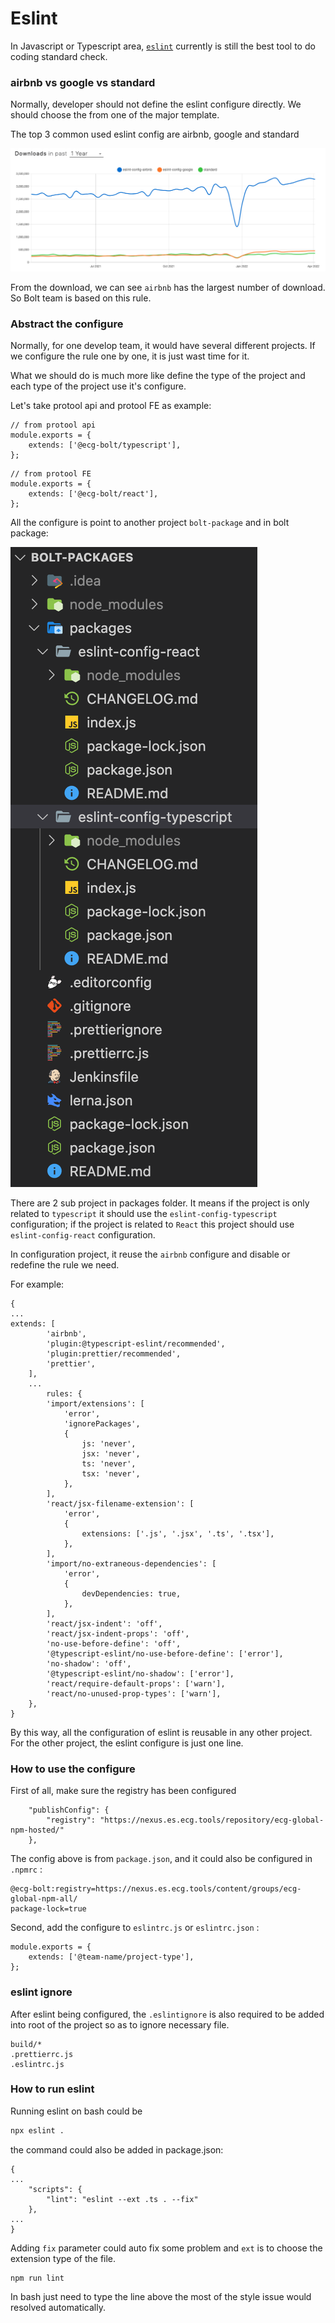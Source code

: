 # Eslint

In Javascript or Typescript area, [`eslint`](https://eslint.org) currently is still the best tool to do coding standard check.&#x20;



### airbnb vs google vs standard

Normally, developer should not define the eslint configure directly. We should choose the from one of the major template.

The top 3 common used eslint config are airbnb, google and standard

![](<../../.gitbook/assets/image (1) (1).png>)

From the download, we can see `airbnb` has the largest number of download. So Bolt team is based on this rule.



### Abstract the configure

Normally, for one develop team, it would have several different projects. If we configure the rule one by one, it is just wast time for it.

What we should do is much more like define the type of the project and each type of the project use it's configure.



Let's take protool api and protool FE as example:

```
// from protool api
module.exports = {
    extends: ['@ecg-bolt/typescript'],
};

```

```
// from protool FE
module.exports = {
    extends: ['@ecg-bolt/react'],
};

```



All the configure is point to another project `bolt-package`  and in bolt package:

![](<../../.gitbook/assets/image (2) (1).png>)

There are 2 sub project in packages folder. It means if the project is only related to `typescript` it should use the `eslint-config-typescript` configuration; if the project is related to `React` this project should use `eslint-config-react` configuration.

In configuration project, it reuse the `airbnb` configure and disable or redefine the rule we need.

For example:

```
{
...
extends: [
        'airbnb',
        'plugin:@typescript-eslint/recommended',
        'plugin:prettier/recommended',
        'prettier',
    ],
    ...
        rules: {
        'import/extensions': [
            'error',
            'ignorePackages',
            {
                js: 'never',
                jsx: 'never',
                ts: 'never',
                tsx: 'never',
            },
        ],
        'react/jsx-filename-extension': [
            'error',
            {
                extensions: ['.js', '.jsx', '.ts', '.tsx'],
            },
        ],
        'import/no-extraneous-dependencies': [
            'error',
            {
                devDependencies: true,
            },
        ],
        'react/jsx-indent': 'off',
        'react/jsx-indent-props': 'off',
        'no-use-before-define': 'off',
        '@typescript-eslint/no-use-before-define': ['error'],
        'no-shadow': 'off',
        '@typescript-eslint/no-shadow': ['error'],
        'react/require-default-props': ['warn'],
        'react/no-unused-prop-types': ['warn'],
    },
}
```

By this way, all the configuration of eslint is reusable in any other project. For the other project, the eslint configure is just one line.

### How to use the configure

First of all, make sure the registry has been configured

```
    "publishConfig": {
        "registry": "https://nexus.es.ecg.tools/repository/ecg-global-npm-hosted/"
    },
```

The config above is from `package.json`, and it could also be configured in `.npmrc` :

```
@ecg-bolt:registry=https://nexus.es.ecg.tools/content/groups/ecg-global-npm-all/
package-lock=true
```

Second, add the configure to `eslintrc.js` or `eslintrc.json` :

```
module.exports = {
    extends: ['@team-name/project-type'],
};
```

### eslint ignore

After eslint being configured, the `.eslintignore` is also required to be added into root of the project so as to ignore necessary file.

```
build/*
.prettierrc.js
.eslintrc.js
```

### How to run eslint

Running eslint on bash could be

```bash
npx eslint .
```

the command could also be added in package.json:

```
{
...
    "scripts": {
        "lint": "eslint --ext .ts . --fix"
    },
...
}
```

Adding `fix` parameter could auto fix some problem and `ext` is to choose the extension type of the file.

```
npm run lint
```

In bash just need to type the line above the most of the style issue would resolved automatically.
